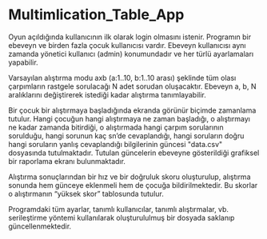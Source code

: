 # Multimlication_Table_App
Oyun açıldığında kullanıcının ilk olarak login olmasını istenir. Programın bir ebeveyn ve birden fazla
çocuk kullanıcısı vardır. Ebeveyn kullanıcısı aynı zamanda yönetici kullanıcı (admin) konumundadır ve her
türlü ayarlamaları yapabilir.

Varsayılan alıştırma modu axb (a:1..10, b:1..10 arası) şeklinde tüm olası çarpımların rastgele sorulacağı
N adet sorudan oluşacaktır. Ebeveyn a, b, N aralıklarını değiştirerek istediği kadar alıştırma
tanımlayabilir.

Bir çocuk bir alıştırmaya başladığında ekranda görünür biçimde zamanlama tutulur.
Hangi çocuğun hangi alıştırmaya ne zaman başladığı, o alıştırmayı ne kadar zamanda bitirdiği, o
alıştırmada hangi çarpım sorularının sorulduğu, hangi sorunun kaç sn’de cevaplandığı, hangi soruların
doğru hangi soruların yanlış cevaplandığı bilgilerinin güncesi "data.csv" dosyasında tutulmaktadır.
Tutulan güncelerin ebeveyne gösterildiği grafiksel bir raporlama ekranı bulunmaktadır.

Alıştırma sonuçlarından bir hız ve bir doğruluk skoru oluşturulup, alıştırma sonunda hem
günceye eklenmeli hem de çocuğa bildirilmektedir. Bu skorlar o alıştırmanın “yüksek skor”
tablosunda tutulur.

Programdaki tüm ayarlar, tanımlı kullanıcılar, tanımlı alıştırmalar, vb. serileştirme yöntemi kullanılarak
oluşturululmuş bir dosyada saklanıp güncellenmektedir.

